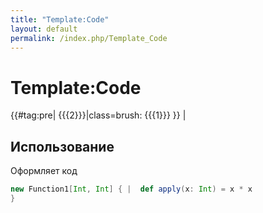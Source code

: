 ```yaml
---
title: "Template:Code"
layout: default
permalink: /index.php/Template_Code
---
```


# Template:Code

{{#<noinclude></noinclude>tag:pre| {{{2}}}|class=brush: {{{1}}} }} |<noinclude>
## Использование
Оформляет код

```scala
new Function1[Int, Int] { |  def apply(x: Int) = x * x
}
```
</noinclude>
